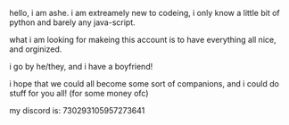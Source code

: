 hello, i am ashe. 
i am extreamely new to codeing, i only know a little bit of python and barely any java-script.

what i am looking for makeing this account is to have everything all nice, and orginized. 

i go by he/they, and i have a boyfriend!


i hope that we could all become some sort of companions, and i could do stuff for you all! (for some money ofc)

my discord is: 
730293105957273641
